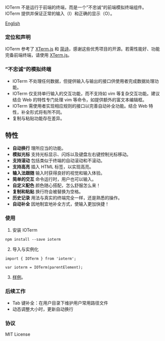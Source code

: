 IOTerm 不是运行于前端的终端，而是一个”不忠诚“的前端模拟终端组件。IOTerm 提供并保证正常的输入（I）和正确的显示（O）。

[English](https://github.com/kaiopen/IOTerm/blob/master/README-EN.md)

### 定位和声明
IOTerm 参考了 [XTerm.js](https://github.com/xtermjs/xterm.js) 和 [简诗](https://github.com/moyuer1992/-jianshi)，感谢这些优秀项目的开源。若需性能好、功能完备前端终端，请使用 [XTerm.js](https://github.com/xtermjs/xterm.js)。

### ”不忠诚“的模拟终端
* IOTerm 不处理任何数据，但提供输入与输出的接口供使用者完成数据处理功能。
* IOTerm 仅支持单行输入的交互功能，而不支持如 vim 等复杂交互功能。建议结合 Web 的特性专门处理 vim 等命令，如提供额外的富文本编辑框。
* IOTerm 需使用者实现相应规则的接口以完善自动补全功能。结合 Web 特性，补全形式将有所不同。
* 复制与粘贴功能存在差异。

## 特性
* **自动换行** 理所应当的功能。
* **模拟光标** 支持光标显示、闪烁以及键盘左右键控制光标移动。
* **支持滚动** 包括类似于终端的自动滚动和不滚动。
* **支持高亮** 插入 HTML 标签，以实现高亮。
* **输入法跟随** 输入时获得良好的视觉和输入体验。
* **简单的交互** 命令运行时，用户也可以输入。
* **自定义配色** 颜色随心搭配，怎么舒服怎么来！
* **复制和粘贴** 换行符会被替换为空格。
* **历史记录** 用法与真实的终端完全一样，还是熟悉的操作。
* **自动补全** 因地制宜地补全方式，使输入更加快捷！

### 使用
1. 安装 IOTerm
```
npm install --save ioterm
```

2. 导入与实例化
```
import { IOTerm } from 'ioterm';

var ioterm = IOTerm(parentElement);

```

3. [样例](https://github.com/kaiopen/IOTerm/tree/master/demo)。

### 后续工作
* Tab 键补全：在用户目录下维护用户常用路径文件
* 动态调整大小时，更新自动换行

### 协议
MIT License
